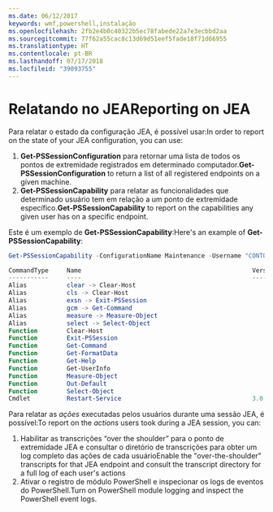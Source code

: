 ```yaml
---
ms.date: 06/12/2017
keywords: wmf,powershell,instalação
ms.openlocfilehash: 2fb2e4b0c40322b5ec78fabede22a7e3ecbbd2aa
ms.sourcegitcommit: 77f62a55cac8c13d69d51eef5fade18f71d66955
ms.translationtype: HT
ms.contentlocale: pt-BR
ms.lasthandoff: 07/17/2018
ms.locfileid: "39093755"
---
```

# <a name="reporting-on-jea"></a><span data-ttu-id="703b0-102">Relatando no JEA</span><span class="sxs-lookup"><span data-stu-id="703b0-102">Reporting on JEA</span></span>

<span data-ttu-id="703b0-103">Para relatar o estado da configuração JEA, é possível usar:</span><span class="sxs-lookup"><span data-stu-id="703b0-103">In order to report on the state of your JEA configuration, you can use:</span></span>

1. <span data-ttu-id="703b0-104">**Get-PSSessionConfiguration** para retornar uma lista de todos os pontos de extremidade registrados em determinado computador.</span><span class="sxs-lookup"><span data-stu-id="703b0-104">**Get-PSSessionConfiguration** to return a list of all registered endpoints on a given machine.</span></span>
1. <span data-ttu-id="703b0-105">**Get-PSSessionCapability** para relatar as funcionalidades que determinado usuário tem em relação a um ponto de extremidade específico.</span><span class="sxs-lookup"><span data-stu-id="703b0-105">**Get-PSSessionCapability** to report on the capabilities any given user has on a specific endpoint.</span></span>

<span data-ttu-id="703b0-106">Este é um exemplo de **Get-PSSessionCapability**:</span><span class="sxs-lookup"><span data-stu-id="703b0-106">Here's an example of **Get-PSSessionCapability**:</span></span>

```powershell
Get-PSSessionCapability -ConfigurationName Maintenance -Username "CONTOSO\JohnDoe"

CommandType     Name                                               Version    Source
-----------     ----                                               -------    ------
Alias           clear -> Clear-Host
Alias           cls -> Clear-Host
Alias           exsn -> Exit-PSSession
Alias           gcm -> Get-Command
Alias           measure -> Measure-Object
Alias           select -> Select-Object
Function        Clear-Host
Function        Exit-PSSession
Function        Get-Command
Function        Get-FormatData
Function        Get-Help
Function        Get-UserInfo
Function        Measure-Object
Function        Out-Default
Function        Select-Object
Cmdlet          Restart-Service                                    3.0.0.0 Microsof...
```

<span data-ttu-id="703b0-107">Para relatar as _ações_ executadas pelos usuários durante uma sessão JEA, é possível:</span><span class="sxs-lookup"><span data-stu-id="703b0-107">To report on the _actions_ users took during a JEA session, you can:</span></span>
1. <span data-ttu-id="703b0-108">Habilitar as transcrições “over the shoulder” para o ponto de extremidade JEA e consultar o diretório de transcrições para obter um log completo das ações de cada usuário</span><span class="sxs-lookup"><span data-stu-id="703b0-108">Enable the "over-the-shoulder" transcripts for that JEA endpoint and consult the transcript directory for a full log of each user's actions</span></span>
2. <span data-ttu-id="703b0-109">Ativar o registro de módulo PowerShell e inspecionar os logs de eventos do PowerShell.</span><span class="sxs-lookup"><span data-stu-id="703b0-109">Turn on PowerShell module logging and inspect the PowerShell event logs.</span></span>
